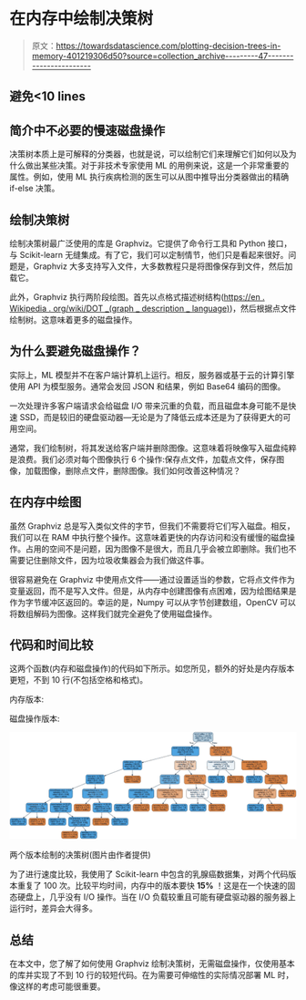 # 在内存中绘制决策树

> 原文：<https://towardsdatascience.com/plotting-decision-trees-in-memory-401219306d50?source=collection_archive---------47----------------------->

## 避免<10 lines

## **简介**中不必要的慢速磁盘操作

决策树本质上是可解释的分类器，也就是说，可以绘制它们来理解它们如何以及为什么做出某些决策。对于非技术专家使用 ML 的用例来说，这是一个非常重要的属性。例如，使用 ML 执行疾病检测的医生可以从图中推导出分类器做出的精确 if-else 决策。

## **绘制决策树**

绘制决策树最广泛使用的库是 Graphviz。它提供了命令行工具和 Python 接口，与 Scikit-learn 无缝集成。有了它，我们可以定制情节，他们只是看起来很好。问题是，Graphviz 大多支持写入文件，大多数教程只是将图像保存到文件，然后加载它。

此外，Graphviz 执行两阶段绘图。首先以点格式描述树结构([https://en . Wikipedia . org/wiki/DOT _(graph _ description _ language)](https://en.wikipedia.org/wiki/DOT_(graph_description_language)))，然后根据点文件绘制树。这意味着更多的磁盘操作。

## **为什么要避免磁盘操作？**

实际上，ML 模型并不在客户端计算机上运行。相反，服务器或基于云的计算引擎使用 API 为模型服务。通常会发回 JSON 和结果，例如 Base64 编码的图像。

一次处理许多客户端请求会给磁盘 I/O 带来沉重的负载，而且磁盘本身可能不是快速 SSD，而是较旧的硬盘驱动器—无论是为了降低云成本还是为了获得更大的可用空间。

通常，我们绘制树，将其发送给客户端并删除图像。这意味着将映像写入磁盘纯粹是浪费。我们必须对每个图像执行 6 个操作:保存点文件，加载点文件，保存图像，加载图像，删除点文件，删除图像。我们如何改善这种情况？

## **在内存中绘图**

虽然 Graphviz 总是写入类似文件的字节，但我们不需要将它们写入磁盘。相反，我们可以在 RAM 中执行整个操作。这意味着更快的内存访问和没有缓慢的磁盘操作。占用的空间不是问题，因为图像不是很大，而且几乎会被立即删除。我们也不需要记住删除文件，因为垃圾收集器会为我们做这件事。

很容易避免在 Graphviz 中使用点文件——通过设置适当的参数，它将点文件作为变量返回，而不是写入文件。但是，从内存中创建图像有点困难，因为绘图结果是作为字节缓冲区返回的。幸运的是，Numpy 可以从字节创建数组，OpenCV 可以将数组解码为图像。这样我们就完全避免了使用磁盘操作。

## **代码和时间比较**

这两个函数(内存和磁盘操作)的代码如下所示。如您所见，额外的好处是内存版本更短，不到 10 行(不包括空格和格式)。

内存版本:

磁盘操作版本:

![](img/375c00d32e3197c85d72055e7feef59a.png)

两个版本绘制的决策树(图片由作者提供)

为了进行速度比较，我使用了 Scikit-learn 中包含的乳腺癌数据集，对两个代码版本重复了 100 次。比较平均时间，内存中的版本要快 **15%** ！这是在一个快速的固态硬盘上，几乎没有 I/O 操作。当在 I/O 负载较重且可能有硬盘驱动器的服务器上运行时，差异会大得多。

## **总结**

在本文中，您了解了如何使用 Graphviz 绘制决策树，无需磁盘操作，仅使用基本的库并实现了不到 10 行的较短代码。在为需要可伸缩性的实际情况部署 ML 时，像这样的考虑可能很重要。